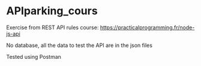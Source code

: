 # APIparking_cours

Exercise from REST API rules course: https://practicalprogramming.fr/node-js-api

No database, all the data to test the API are in the json files

Tested using Postman